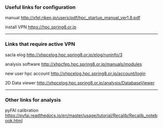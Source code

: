 ### Useful links for configuration

manual http://xfel.riken.jp/users/pdf/hpc_startup_manual_ver1.8.pdf

install VPN https://hpc.spring8.or.jp 

------------------
### Links that require active VPN

sacla elog http://xhpcelog.hpc.spring8.or.jp/elog/runinfo/3

analysis software http://xhpcfep.hpc.spring8.or.jp/manuals/modules  

new user hpc account http://xhpcelog.hpc.spring8.or.jp/account/login

2D Data viewer http://xhpcelog.hpc.spring8.or.jp/analysis/DatabaseViewer

------------------

### Other links for analysis

pyFAI calibration https://pyfai.readthedocs.io/en/master/usage/tutorial/Recalib/Recalib_notebook.html
